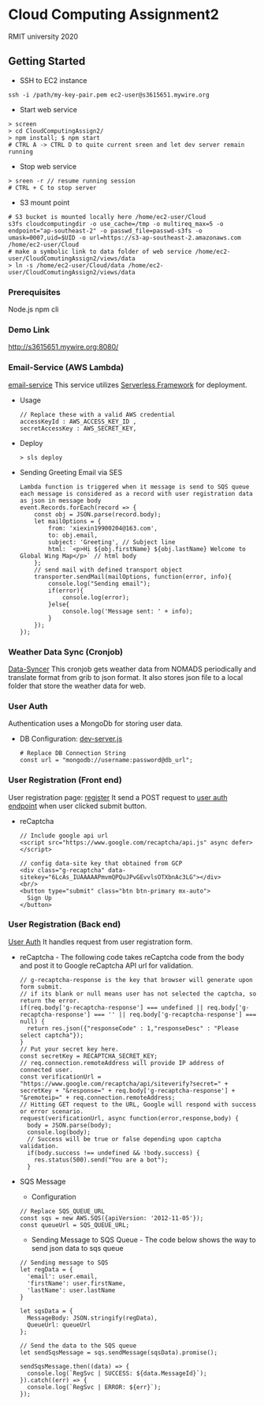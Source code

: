 # Cloud Computing Assignment2

RMIT university 2020

## Getting Started
- SSH to EC2 instance
```
ssh -i /path/my-key-pair.pem ec2-user@s3615651.mywire.org
```
- Start web service
```
> screen
> cd CloudComputingAssign2/
> npm install; $ npm start
# CTRL A -> CTRL D to quite current sreen and let dev server remain running
```
- Stop web service
```
> sreen -r // resume running session
# CTRL + C to stop server 
```

- S3 mount point
```
# S3 bucket is mounted locally here /home/ec2-user/Cloud
s3fs cloudcomputingdir -o use_cache=/tmp -o multireq_max=5 -o endpoint="ap-southeast-2" -o passwd_file=passwd-s3fs -o umask=0007,uid=$UID -o url=https://s3-ap-southeast-2.amazonaws.com /home/ec2-user/Cloud
# make a symbolic link to data folder of web service /home/ec2-user/CloudComutingAssign2/views/data
> ln -s /home/ec2-user/Cloud/data /home/ec2-user/CloudComutingAssign2/views/data
```

### Prerequisites

Node.js
npm cli

### Demo Link

http://s3615651.mywire.org:8080/

### Email-Service (AWS Lambda)
[email-service](email-lambda/email-service/handler.js)
This service utilizes [Serverless Framework](https://www.serverless.com/) for deployment.
- Usage
  ````
  // Replace these with a valid AWS credential
  accessKeyId : AWS_ACCESS_KEY_ID ,
  secretAccessKey : AWS_SECRET_KEY,
  ````
- Deploy
  ```
  > sls deploy
  ```
- Sending Greeting Email via SES
  ```
  Lambda function is triggered when it message is send to SQS queue
  each message is considered as a record with user registration data as json in message body
  event.Records.forEach(record => {
      const obj = JSON.parse(record.body);
      let mailOptions = {
          from: 'xiexin19900204@163.com',
          to: obj.email,
          subject: 'Greeting', // Subject line
          html: `<p>Hi ${obj.firstName} ${obj.lastName} Welcome to Global Wing Map</p>` // html body
      };
      // send mail with defined transport object
      transporter.sendMail(mailOptions, function(error, info){
          console.log("Sending email");
          if(error){
              console.log(error);
          }else{
              console.log('Message sent: ' + info);
          }
      });
  });

  ``` 
### Weather Data Sync (Cronjob)
[Data-Syncer](views/libs/getTodayData.sh)
This cronjob gets weather data from NOMADS periodically and translate format from grib to json format.
It also stores json file to a local folder that store the weather data for web.

### User Auth
Authentication uses a MongoDb for storing user data.
- DB Configuration:
  [dev-server.js](dev-server.js)
  ```
  # Replace DB Connection String
  const url = "mongodb://username:password@db_url";
  ```
  
### User Registration (Front end)
User registration page: [register](views/register.html)
It send a POST request to [user auth endpoint](routes/user.js) when user clicked submit button.
- reCaptcha   
  ```
  // Include google api url
  <script src="https://www.google.com/recaptcha/api.js" async defer></script>
  ```
  ```
  // config data-site key that obtained from GCP
  <div class="g-recaptcha" data-sitekey="6LcAs_IUAAAAAPmvmQPQuJPvGEvvlsOTXbnAc3LG"></div>
  <br/>
  <button type="submit" class="btn btn-primary mx-auto">
    Sign Up
  </button>
  ```

### User Registration (Back end)
[User Auth](routes/user.js)
It handles request from user registration form.
- reCaptcha - The following code takes reCaptcha code from the body and post it to Google reCaptcha API url for validation. 
  
  ```
  // g-recaptcha-response is the key that browser will generate upon form submit.
  // if its blank or null means user has not selected the captcha, so return the error.
  if(req.body['g-recaptcha-response'] === undefined || req.body['g-recaptcha-response'] === '' || req.body['g-recaptcha-response'] === null) {
    return res.json({"responseCode" : 1,"responseDesc" : "Please select captcha"});
  }
  // Put your secret key here.
  const secretKey = RECAPTCHA_SECRET_KEY;
  // req.connection.remoteAddress will provide IP address of connected user.
  const verificationUrl = "https://www.google.com/recaptcha/api/siteverify?secret=" + secretKey + "&response=" + req.body['g-recaptcha-response'] + "&remoteip=" + req.connection.remoteAddress;
  // Hitting GET request to the URL, Google will respond with success or error scenario.
  request(verificationUrl, async function(error,response,body) {
    body = JSON.parse(body);
    console.log(body);
    // Success will be true or false depending upon captcha validation.
    if(body.success !== undefined && !body.success) {
      res.status(500).send("You are a bot");
    }
  ```

- SQS Message
  - Configuration
  ```
  // Replace SQS_QUEUE_URL
  const sqs = new AWS.SQS({apiVersion: '2012-11-05'});
  const queueUrl = SQS_QUEUE_URL;
  ```
  - Sending Message to SQS Queue - The code below shows the way to send json data to sqs queue
  ```
  // Sending message to SQS
  let regData = {
    'email': user.email,
    'firstName': user.firstName,
    'lastName': user.lastName
  }
  
  let sqsData = {
    MessageBody: JSON.stringify(regData),
    QueueUrl: queueUrl
  };
  
  // Send the data to the SQS queue
  let sendSqsMessage = sqs.sendMessage(sqsData).promise();
  
  sendSqsMessage.then((data) => {
    console.log(`RegSvc | SUCCESS: ${data.MessageId}`);
  }).catch((err) => {
    console.log(`RegSvc | ERROR: ${err}`);
  });
  ```